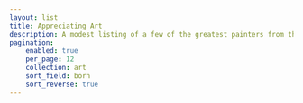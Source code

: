 ```yaml
---
layout: list
title: Appreciating Art
description: A modest listing of a few of the greatest painters from the thirteenth century to the present day, and some of their most enduring and familiar paintings
pagination:
    enabled: true
    per_page: 12
    collection: art
    sort_field: born
    sort_reverse: true
---
```

